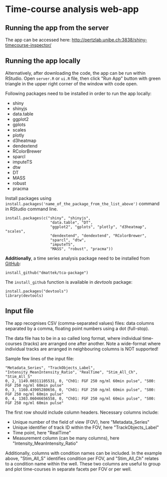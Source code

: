 # Time-course analysis web-app

## Running the app from the server
The app can be accessed here:
http://pertzlab.unibe.ch:3838/shiny-timecourse-inspector/

## Running the app locally
Alternatively, after downloading the code, the app can be run within RStudio. Open `server.R` or `ui.R` file, then click "Run App" button with green triangle in the upper right corner of the window with code open.

Following packages need to be installed in order to run the app locally:

* shiny
* shinyjs
* data.table
* ggplot2
* gplots
* scales
* plotly
* d3heatmap
* dendextend
* RColorBrewer
* sparcl
* imputeTS
* dtw
* DT
* MASS
* robust
* pracma

Install packages using `install.packages('name_of_the_package_from_the_list_above')` command in RStudio command line.

```
install.packages(c("shiny", "shinyjs", 
					"data.table", "DT",
					"ggplot2", "gplots", "plotly", "d3heatmap", "scales",
					"dendextend", "dendextend", "RColorBrewer",
					"sparcl", "dtw",
					"imputeTS",
					"MASS", "robust", "pracma")) 
```

**Additionally**, a time series analysis package need to be installed from [GitHub](https://github.com/dmattek/tca-package):

```
install_github("dmattek/tca-package")
```

The `install_github` function is available in *devtools* package:

```
install.packages("devtools")
library(devtools)
```


## Input file
The app recognises CSV (comma-separated values) files: data columns separated by a comma, floating point numbers using a dot (full-stop).

The data file has to be in a so called long format, where individual time-courses (tracks) are arranged one after another. Note a wide-format where individual tracks are arranged in neighbouring columns is NOT supported!

Sample few lines of the input file:
```
"Metadata_Series", "TrackObjects_Label", "Intensity_MeanIntensity_Ratio", "RealTime", "Stim_All_Ch", "Stim_All_S"
0, 2, 1149.00311105531, 0, "Ch01: FGF 250 ng/ml 60min pulse", "S00: FGF 250 ng/ml 60min pulse"
0, 3, 1160.43905280656, 0, "Ch01: FGF 250 ng/ml 60min pulse", "S00: FGF 250 ng/ml 60min pulse"
0, 4, 1303.06046656558, 0, "Ch01: FGF 250 ng/ml 60min pulse", "S00: FGF 250 ng/ml 60min pulse"
```

The first row should include column headers. Necessary columns include:

* Unique number of the field of view (FOV), here "Metadata_Series"
* Unique identifier of track ID within the FOV, here "TrackObjects_Label"
* Time point, here "RealTime"
* Measurement column (can be many columns), here "Intensity_MeanIntensity_Ratio"

Additionally, columns with condition names can be included. In the example above, "Stim_All_S" identifies condition per FOV, and "Stim_All_Ch" relates to a condition name within the well. These two columns are useful to group and plot time-courses in separate facets per FOV or per well.
